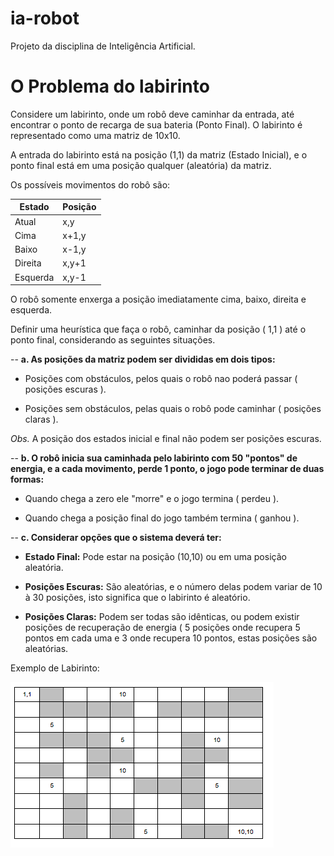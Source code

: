 ia-robot
========

Projeto da disciplina de Inteligência Artificial.


O Problema do labirinto
=======================

Considere um labirinto, onde um robô deve caminhar da entrada, até encontrar o ponto de recarga de sua bateria
(Ponto Final). O labirinto é representado como uma matriz de 10x10.

A entrada do labirinto está na posição (1,1) da matriz (Estado Inicial), e o ponto final está em uma posição qualquer 
(aleatória) da matriz. 

Os possíveis movimentos do robô são: 

Estado  | Posição
--------|------
Atual   | x,y 
Cima    | x+1,y
Baixo   | x-1,y
Direita | x,y+1 
Esquerda| x,y-1

O robô somente enxerga a posição imediatamente cima, baixo, direita e esquerda.

Definir uma heurística que faça o robô, caminhar da posição ( 1,1 ) até o ponto final, considerando as seguintes situações.

--
**a. As posições da matriz podem ser divididas em dois tipos:**

- Posições com obstáculos, pelos quais o robô nao poderá passar ( posições escuras ).
 
- Posições sem obstáculos, pelas quais o robô pode caminhar ( posições claras ). 

*Obs.* A posição dos estados inicial e final não podem ser posições escuras.

--
**b. O robô inicia sua caminhada pelo labirinto com 50 "pontos" de energia, e a cada movimento, perde 1 ponto, o jogo pode terminar de duas formas:**

- Quando chega a zero ele "morre" e o jogo termina ( perdeu ).

- Quando chega a posição final do jogo também termina ( ganhou ).

--
**c. Considerar opções que o sistema deverá ter:**

- **Estado Final:** Pode estar na posição (10,10) ou em uma posição aleatória.

- **Posições Escuras:** São aleatórias, e o número delas podem variar de 10 à 30 posições, isto significa que o labirinto é aleatório.

- **Posições Claras:** Podem ser todas são idênticas, ou podem existir posições de recuperação de energia ( 5 posições onde recupera 5 pontos em cada uma e 3 onde recupera 10 pontos, estas posições são aleatórias.

Exemplo de Labirinto:

![image](assets/img/repo/labirinto.png)

